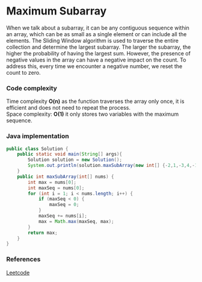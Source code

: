 # Maximum Subarray

When we talk about a subarray, it can be any contiguous sequence within an array, which can be as small as a single element or can include all the elements. The Sliding Window algorithm is used to traverse the entire collection and determine the largest subarray. The larger the subarray, the higher the probability of having the largest sum. However, the presence of negative values in the array can have a negative impact on the count. To address this, every time we encounter a negative number, we reset the count to zero.

### Code complexity
Time complexity **O(n)** as the function traverses the array only once, it is efficient and does not need to repeat the process.\
Space complexity: **O(1)** it only stores two variables with the maximum sequence.

### Java implementation

``` Java
public class Solution {
    public static void main(String[] args){
        Solution solution = new Solution();
        System.out.println(solution.maxSubArray(new int[] {-2,1,-3,4,-1,2,1,-5,4} )); // Output: 6
    }
    public int maxSubArray(int[] nums) {
        int max = nums[0];
        int maxSeq = nums[0];
        for (int i = 1; i < nums.length; i++) {
            if (maxSeq < 0) {
                maxSeq = 0;
            }
            maxSeq += nums[i];
            max = Math.max(maxSeq, max);
        }
        return max;
    }
}
```

### References
[Leetcode](https://leetcode.com/problems/maximum-subarray)
